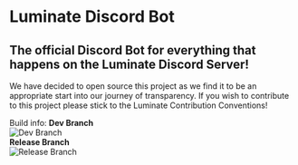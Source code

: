 # Luminate Discord Bot
## The official Discord Bot for everything that happens on the Luminate Discord Server!
We have decided to open source this project as we find it to be an appropriate start into our journey of transparency.
If you wish to contribute to this project please stick to the Luminate Contribution Conventions!

Build info:
<b>Dev Branch</b><br>
![Dev Branch](https://github.com/LuminateDev/LuminateDiscordBot/actions/workflows/dotnet.yml/badge.svg?branch=dev)<br>
<b>Release Branch</b><br>
![Release Branch](https://github.com/LuminateDev/LuminateDiscordBot/actions/workflows/dotnet.yml/badge.svg?branch=master)
